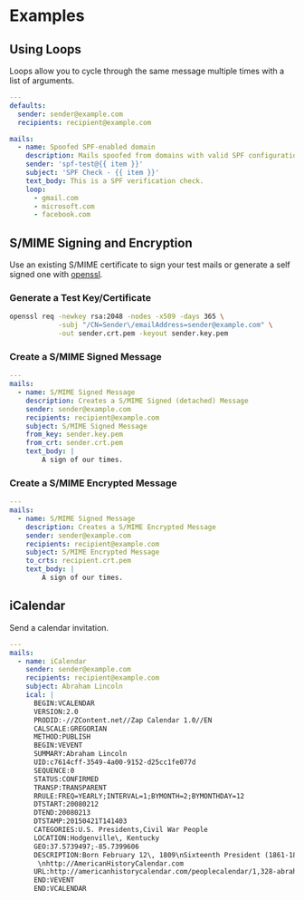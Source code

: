 # Examples

## Using Loops

Loops allow you to cycle through the same message multiple times with a list of
arguments.

```yaml
---
defaults:
  sender: sender@example.com
  recipients: recipient@example.com

mails:
  - name: Spoofed SPF-enabled domain
    description: Mails spoofed from domains with valid SPF configuration
    sender: 'spf-test@{{ item }}'
    subject: 'SPF Check - {{ item }}'
    text_body: This is a SPF verification check.
    loop:
      - gmail.com
      - microsoft.com
      - facebook.com
```

## S/MIME Signing and Encryption

Use an existing S/MIME certificate to sign your test mails or generate a self
signed one with [openssl][1].

[1]: https://www.openssl.org/docs/manmaster/man1/openssl-x509.html

### Generate a Test Key/Certificate

```sh
openssl req -newkey rsa:2048 -nodes -x509 -days 365 \
            -subj "/CN=Sender\/emailAddress=sender@example.com" \
            -out sender.crt.pem -keyout sender.key.pem
```

### Create a S/MIME Signed Message

```yaml
---
mails:
  - name: S/MIME Signed Message
    description: Creates a S/MIME Signed (detached) Message
    sender: sender@example.com
    recipients: recipient@example.com
    subject: S/MIME Signed Message
    from_key: sender.key.pem
    from_crt: sender.crt.pem
    text_body: |
        A sign of our times.
```

### Create a S/MIME Encrypted Message

```yaml
---
mails:
  - name: S/MIME Signed Message
    description: Creates a S/MIME Encrypted Message
    sender: sender@example.com
    recipients: recipient@example.com
    subject: S/MIME Encrypted Message
    to_crts: recipient.crt.pem
    text_body: |
        A sign of our times.
```

## iCalendar

Send a calendar invitation.

```yaml
---
mails:
  - name: iCalendar
    sender: sender@example.com
    recipients: recipient@example.com
    subject: Abraham Lincoln
    ical: |
      BEGIN:VCALENDAR
      VERSION:2.0
      PRODID:-//ZContent.net//Zap Calendar 1.0//EN
      CALSCALE:GREGORIAN
      METHOD:PUBLISH
      BEGIN:VEVENT
      SUMMARY:Abraham Lincoln
      UID:c7614cff-3549-4a00-9152-d25cc1fe077d
      SEQUENCE:0
      STATUS:CONFIRMED
      TRANSP:TRANSPARENT
      RRULE:FREQ=YEARLY;INTERVAL=1;BYMONTH=2;BYMONTHDAY=12
      DTSTART:20080212
      DTEND:20080213
      DTSTAMP:20150421T141403
      CATEGORIES:U.S. Presidents,Civil War People
      LOCATION:Hodgenville\, Kentucky
      GEO:37.5739497;-85.7399606
      DESCRIPTION:Born February 12\, 1809\nSixteenth President (1861-1865)\n\n\n
       \nhttp://AmericanHistoryCalendar.com
      URL:http://americanhistorycalendar.com/peoplecalendar/1,328-abraham-lincoln
      END:VEVENT
      END:VCALENDAR

```
